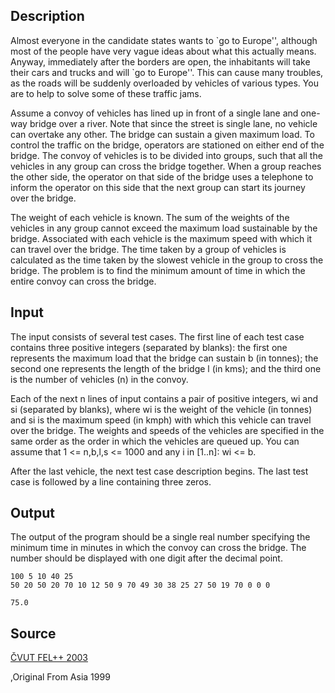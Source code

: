 <h2>Description</h2><p>Almost everyone in the candidate states wants to `go to Europe'', although most of the people have very vague ideas about what this actually means. Anyway, immediately after the borders are open, the inhabitants will take their cars and trucks and will `go to Europe''. This can cause many troubles, as the roads will be suddenly overloaded by vehicles of various types. You are to help to solve some of these traffic jams. 
</p>
Assume a convoy of vehicles has lined up in front of a single lane and one-way bridge over a river. Note that since the street is single lane, no vehicle can overtake any other. The bridge can sustain a given maximum load. To control the traffic on the bridge, operators are stationed on either end of the bridge. The convoy of vehicles is to be divided into groups, such that all the vehicles in any group can cross the bridge together. When a group reaches the other side, the operator on that side of the bridge uses a telephone to inform the operator on this side that the next group can start its journey over the bridge. 

The weight of each vehicle is known. The sum of the weights of the vehicles in any group cannot exceed the maximum load sustainable by the bridge. Associated with each vehicle is the maximum speed with which it can travel over the bridge. The time taken by a group of vehicles is calculated as the time taken by the slowest vehicle in the group to cross the bridge. The problem is to find the minimum amount of time in which the entire convoy can cross the bridge. 
<h2>Input</h2><p>The input consists of several test cases. The first line of each test case contains three positive integers (separated by blanks): the first one represents the maximum load that the bridge can sustain b (in tonnes); the second one represents the length of the bridge l (in kms); and the third one is the number of vehicles (n) in the convoy. 
</p>
Each of the next n lines of input contains a pair of positive integers, wi and si (separated by blanks), where wi is the weight of the vehicle (in tonnes) and si is the maximum speed (in kmph) with which this vehicle can travel over the bridge. The weights and speeds of the vehicles are specified in the same order as the order in which the vehicles are queued up. You can assume that 1 &lt;= n,b,l,s &lt;= 1000 and any i in [1..n]: wi &lt;= b. 

After the last vehicle, the next test case description begins. The last test case is followed by a line containing three zeros. <h2>Output</h2><p>The output of the program should be a single real number specifying the minimum time in minutes in which the convoy can cross the bridge. The number should be displayed with one digit after the decimal point. </p><pre><code class="language-input1">100 5 10
40 25
50 20
50 20
70 10
12 50
9 70
49 30
38 25
27 50
19 70
0 0 0
</code></pre><pre><code class="language-output1">75.0
</code></pre><h2>Source</h2><a href="searchproblem?field=source&amp;key=%C4%8CVUT+FEL%2B%2B+2003">ČVUT FEL++ 2003</a><p>,Original From Asia 1999</p>